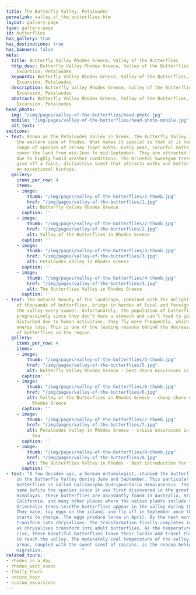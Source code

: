 ```yaml
---
title: The Butterfly Valley, Petaloudes
permalink: valley_of_the_butterflies.htm
layout: gallery-page
type: gallery-page
id: butterflies
has_gallery: true
has_destinations: true
has_banners: false
meta:
  title: Butterfly Valley Rhodes Greece, Valley of the Butterflies
  http_desc: Butterfly Valley Rhodes Greece, Valley of the Butterflies, Rhodes Butterfly
    Excursion, Petaloudes
  keywords: Butterfly Valley Rhodes Greece, Valley of the Butterflies, Rhodes Butterfly
    Excursion, Petaloudes
  description: Butterfly Valley Rhodes Greece, Valley of the Butterflies, Rhodes Butterfly
    Excursion, Petaloudes
  abstract: Butterfly Valley Rhodes Greece, Valley of the Butterflies, Rhodes Butterfly
    Excursion, Petaloudes
head_photo:
  img: "/img/pages/valley-of-the-butterflies/head-photo.jpg"
  mobile: "/img/pages/valley-of-the-butterflies/head-photo-mobile.jpg"
  alt_text: ''
sections:
- text: Known as the Petaloudes Valley in Greek, the Butterfly Valley is located on
    the western side of Rhodes. What makes it special is that it is home to a diverse
    range of species of Jersey Tiger moths. Every year, colorful moths and butterflies
    cover the land from mid-June to mid-September. They are attracted to the region
    due to highly humid weather conditions. The Oriental Sweetgum trees in the valley
    give off a faint, distinctive scent that attracts moths and butterflies, creating
    an exceptional biotope.
  gallery:
    items_per_row: 4
    items:
    - image:
        thumb: "/img/pages/valley-of-the-butterflies/1-thumb.jpg"
        href: "/img/pages/valley-of-the-butterflies/1.jpg"
        alt: Butterfly Valley Rhodes Greece
      caption: ''
    - image:
        thumb: "/img/pages/valley-of-the-butterflies/2-thumb.jpg"
        href: "/img/pages/valley-of-the-butterflies/2.jpg"
        alt: Valley of the Butterflies in Rhodes Greece
      caption: ''
    - image:
        thumb: "/img/pages/valley-of-the-butterflies/3-thumb.jpg"
        href: "/img/pages/valley-of-the-butterflies/3.jpg"
        alt: Petaloudes Valley in Rhodes Greece
      caption: ''
    - image:
        thumb: "/img/pages/valley-of-the-butterflies/4-thumb.jpg"
        href: "/img/pages/valley-of-the-butterflies/4.jpg"
        alt: The Butterflies Valley in Rhodes Greece
      caption: ''
- text: The natural beauty of the landscape, combined with the delightful presence
    of thousands of butterflies, brings in hordes of local and foreign tourists to
    the valley every summer. Unfortunately, the population of butterflies is depleting
    progressively since they don’t have a stomach and can’t feed to gain energy. When
    disturbed due to human activities, they fly more frequently, which causes excessive
    energy loss. This is one of the leading reasons behind the decreasing population
    of butterflies in the region.
  gallery:
    items_per_row: 4
    items:
    - image:
        thumb: "/img/pages/valley-of-the-butterflies/5-thumb.jpg"
        href: "/img/pages/valley-of-the-butterflies/5.jpg"
        alt: Butterfly Valley Rhodes Greece - best shore excursions in Greek islands
      caption: ''
    - image:
        thumb: "/img/pages/valley-of-the-butterflies/6-thumb.jpg"
        href: "/img/pages/valley-of-the-butterflies/6.jpg"
        alt: Valley of the Butterflies in Rhodes Greece - cheap shore excursions in
          Rhodes Greece
      caption: ''
    - image:
        thumb: "/img/pages/valley-of-the-butterflies/7-thumb.jpg"
        href: "/img/pages/valley-of-the-butterflies/7.jpg"
        alt: Petaloudes Valley in Rhodes Greece - cruise excursions in Mediterranean
          Sea
      caption: ''
    - image:
        thumb: "/img/pages/valley-of-the-butterflies/8-thumb.jpg"
        href: "/img/pages/valley-of-the-butterflies/8.jpg"
        alt: The Butterflies Valley in Rhodes - Best introduction for first time visitors
      caption: ''
- text: "A few decades ago, a German entomologist, studied the butterflies that emerge
    in the Butterfly Valley during June and September. This particular species of
    butterflies is called Callimorpha Qudripunctaria Himalaiensis. The remarkable
    name befits the species since it was first discovered in the great mountains of
    Himalayas. These butterflies are abundantly found in Australia, Brazil, Peru,
    California, and many other places where the native plants include the Liquidambar
    Orientalis trees.\n\nThe butterflies appear in the valley during the summer season.
    They mate, lay eggs on the island, and fly off in September once the temperature
    starts to change. The eggs produce larva in April. By the next month, the larvae
    transform into chrysalises. The transformation finally completes in early June
    as chrysalises transform into adult butterflies. As the temperature starts to
    rise, these beautiful butterflies leave their locale and travel through the night
    to reach the valley. The moderately cool temperature of the valley and its surrounding
    areas, coupled with the sweet scent of raisins, is the reason behind this mass
    migration.               "
related_tours:
- rhodes_in_a_day
- rhodes_west_coast
- family_tours
- nature_tour
- custom_excursions
---
```



